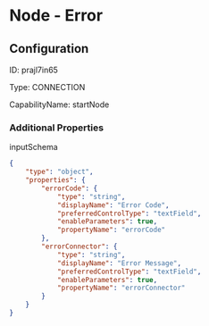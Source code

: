 # Node - Error
## Configuration
ID:  prajl7in65

Type: CONNECTION 

CapabilityName: startNode






### Additional Properties
inputSchema
```json 
{
	"type": "object",
	"properties": {
		"errorCode": {
			"type": "string",
			"displayName": "Error Code",
			"preferredControlType": "textField",
			"enableParameters": true,
			"propertyName": "errorCode"
		},
		"errorConnector": {
			"type": "string",
			"displayName": "Error Message",
			"preferredControlType": "textField",
			"enableParameters": true,
			"propertyName": "errorConnector"
		}
	}
}
```




